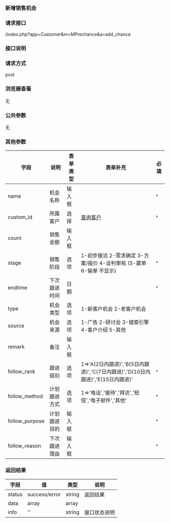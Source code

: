 ### **新增销售机会**

### **请求接口**
/index.php?app=Customer&m=MPrechance&a=add_chance

### **接口说明**

### **请求方式**
post

### **浏览器查看**
无

### **公共参数** 
无

### **其他参数**
|字段       |说明            |表单类型|表单补充    |必填           |
| --------- |--------      |--------|------- |--------       |
|name      |机会名称   |输入框 | | `*`         |
|custom_id |所属客户 |选择 |[查询客户](http://192.168.1.240/ranmufei/apps/wikis/pre_custom_search_like) | `*` |
|count     |销售金额 |输入框 |||
|stage     |销售阶段 |选项 | 1-初步接洽 2-需求确定 3-方案/报价 4-谈判审核 (5-赢单 6-输单 不显示) | `*` |
|endtime   |下次跟进时间|日期 | | `*`    |
|type      |机会类型 |选项 | 1-新客户机会 2-老客户机会 ||
|source    |机会来源 |选项 | 1-广告 2-研讨会 3-搜索引擎 4-客户介绍 5-其他 | |
|remark    |备注     |输入框| | |
|follow_rank|跟进级别|选项 |1=>'A(2日内跟进)','B(5日内跟进)','C(7日内跟进)','D(10日内跟进)','E(15日内跟进)' |  `*`   |
|follow_method|计划跟进方式|选项 | 1=>'电话','接待','拜访','短信','电子邮件','其他' | `*`    |
|follow_purpose|计划跟进目的|输入框| |  `*`   |
|follow_reason|下次跟进理由|输入框| | `*`    |

### **返回结果**
|字段       |值             |类型    |说明           |
| --------- |--------      |--------|--------       |
|status     |success/error |string |返回结果         |
|data       |array         |array  | |
|info       | '' | string | 接口状态说明  |


